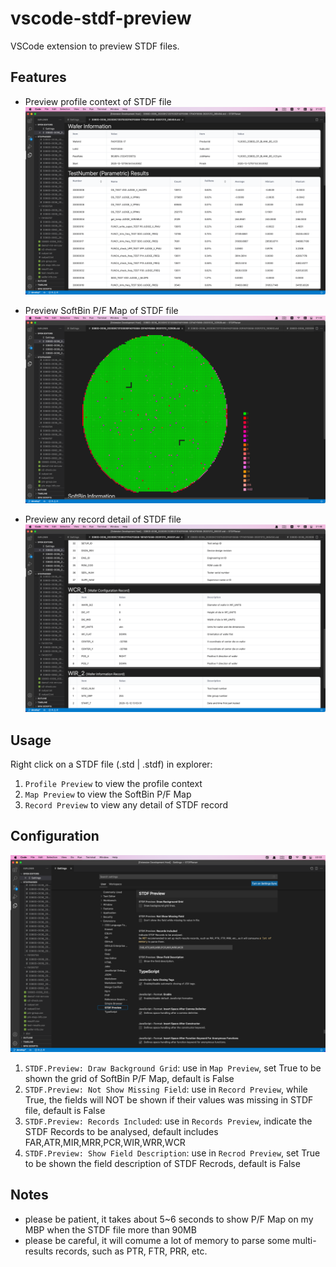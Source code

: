 # vscode-stdf-preview

VSCode extension to preview STDF files.

## Features
- Preview profile context of STDF file
![](./profile_screen.png)

- Preview SoftBin P/F Map  of STDF file
![](./map_screen.png)

- Preview any record detail of STDF file
![](./records_screen.png)

## Usage
Right click on a STDF file (.std | .stdf) in explorer:
1. `Profile Preview` to view the profile context
2. `Map Preview` to view the SoftBin P/F Map
3. `Record Preview` to view any detail of STDF record

## Configuration
![](./configuration_screen.png)

1. `STDF.Preview: Draw Background Grid`: use in `Map Preview`, set True to be shown the grid of SoftBin P/F Map, default is False
2. `STDF.Preview: Not Show Missing Field`: use in `Record Preview`, while True, the fields will NOT be shown if their values was missing in STDF file, default is False
3. `STDF.Preview: Records Included`: use in `Records Preview`, indicate the STDF Records to be analysed, default includes FAR,ATR,MIR,MRR,PCR,WIR,WRR,WCR
4. `STDF.Preview: Show Field Description`: use in `Recrod Preview`, set True to be shown the field description of STDF Recrods, default is False


## Notes
- please be patient, it takes about 5~6 seconds to show P/F Map on my MBP when the STDF file more than 90MB
- please be careful, it will comume a lot of memory to parse some multi-results records, such as PTR, FTR, PRR, etc.
